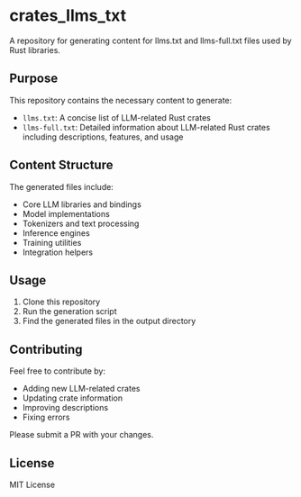 # crates_llms_txt

A repository for generating content for llms.txt and llms-full.txt files used by Rust libraries.

## Purpose

This repository contains the necessary content to generate:
- `llms.txt`: A concise list of LLM-related Rust crates
- `llms-full.txt`: Detailed information about LLM-related Rust crates including descriptions, features, and usage

## Content Structure

The generated files include:
- Core LLM libraries and bindings
- Model implementations
- Tokenizers and text processing
- Inference engines
- Training utilities
- Integration helpers

## Usage

1. Clone this repository
2. Run the generation script
3. Find the generated files in the output directory

## Contributing

Feel free to contribute by:
- Adding new LLM-related crates
- Updating crate information
- Improving descriptions
- Fixing errors

Please submit a PR with your changes.

## License

MIT License
